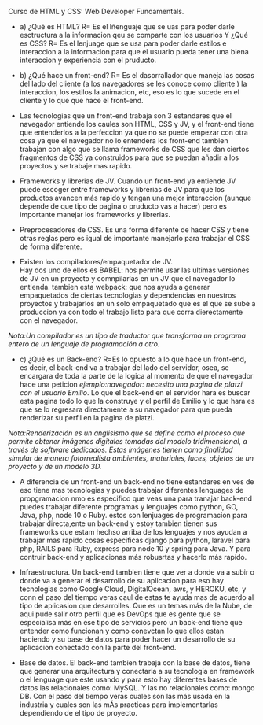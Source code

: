 Curso de HTML y CSS:
Web Developer Fundamentals.

* a)  ¿Qué es HTML? 
R= Es el lñenguaje que se uas para poder darle esctructura a la informacion qeu se comparte con los usuarios
Y ¿Qué es CSS?
R= Es el lenjuage que se usa para poder darle estilos e interaccion a la informacion para que el usuario pueda tener una biena interaccion y experiencia con el pruducto.

* b) ¿Qué hace un front-end?
R= Es el dasorrallador que maneja las cosas del lado del cliente (a los navegadores se les conoce como cliente ) la interaccion, los estilos la animacion, etc, eso es lo que sucede en el cliente y lo que que hace el front-end. 

- Las tecnologias que un front-end trabaja son 3 estandares que el navegador entiende los caules son HTML, CSS y JV, y el front-end tiene que entenderlos a la perfeccion ya que no se puede empezar con otra cosa ya que el navegador no lo entendera los front-end tambien trabajan con algo que se llama frameworks de CSS que les dan ciertos fragmentos de CSS ya construidos para que se puedan añadir a los proyectos y se trabaje mas rapido.

- Frameworks y librerias de JV.
 Cuando un front-end ya entiende JV puede escoger entre frameworks y librerias de JV para que los productos avancen más rapido y tengan una mejor interaccion (aunque depende de que tipo de pagina o pruducto vas a hacer) pero es importante manejar los frameworks y librerias.

- Preprocesadores de CSS.
Es una forma diferente de hacer CSS y tiene otras reglas pero es igual de importante manejarlo para trabajar el CSS de forma diferente.

- Existen los compiladores/empaquetador de JV.  
Hay dos uno de ellos es BABEL: nos permite usar las ultimas versiones de JV en un proyecto y comnpilarlas en un JV  que el navegador lo entienda.
tambien esta webpack: que nos ayuda a generar empaquetados de ciertas tecnologias y dependencias en nuestros proyectos y trabajarlos en un solo empaquetado que es el que se sube a produccion ya con todo el trabajo listo para que corra dierectamente con el navegador.

 *Nota:Un compilador es un tipo de traductor que transforma un programa entero de un lenguaje de programación a otro.*
 
 * c) ¿Qué es un Back-end?
 R=Es lo opuesto a lo que hace un front-end​, es decir, el back-end va a trabajar del lado del servidor, osea, se encargara de toda la parte de la logica al momento de que el navegador hace una peticion *ejemplo:navegador: necesito una pagina de platzi con el usuario Emilio*. Lo que el back-end en el servidor hara es buscar esta pagina todo lo que la construye y el perfil de Emilio y lo que hara es que se lo regresara directamente a su navegador para que pueda renderizar su perfil en la pagina de platzi.
 
 *Nota:Renderización es un anglisismo que se define como el proceso que permite obtener imágenes digitales tomadas del modelo tridimensional, a través de software dedicados. Estas imágenes tienen como finalidad simular de manera fotorrealísta ambientes, materiales, luces, objetos de un proyecto y de un modelo 3D.*

 - A diferencia de un front-end un back-end no tiene estandares en ves de eso tiene mas tecnologias y puedes trabajar diferentes lenguages de propgramacion nmo es especifico que veas una para tranajar back-end puedes trabajar diferente programas y lenguajes como python, GO, Java, php, node 10 o Ruby. estos son lenjuages de programacion para trabajar directa,ente un back-end y estoy tambien tienen sus frameworks que estam hechso arriba de los lenguajes y nos ayudan a trabajar mas rapido cosas especificas django para python, laravel para php, RAILS para Ruby, express para node 10 y spring para Java. Y para contruir back-end y aplicacionas más robusrtas y hacerlo más rapído.

- Infraestructura.
Un back-end tambien tiene que ver a donde va a subir o donde va a generar el desarrollo de su aplicacion para eso hay tecnologias como Google Cloud, DigitalOcean, aws, y HEROKU, etc, y conn el paso del tiempo veras caul de estas te ayuda mas de acuerdo al tipo de aplicasion que desarrolles. Que es un temas más de la Nube, de aqui pude salir otro perfil que es DevOps que es gente que se especialisa más en ese tipo de servicios pero un back-end tiene que entender como funcionan y como conevctan lo que ellos estan haciendo y su base de datos para poder hacer un desarrollo de su aplicacion conectado con la parte del front-end.

- Base de datos. 
El back-end tambien trabaja con la base de datos, tiene que generar una arquitectura y conectarla a su tecnologia en framework o el lenguage que este usando y para esto hay diferentes bases de datos las relacionales como: MySQL. Y las no relacionales como: mongo DB. Con el paso del tiempo veras cuales son las más usada en la industria y cuales son las mÁs practicas para implementarlas dependiendo de el tipo de proyecto.       